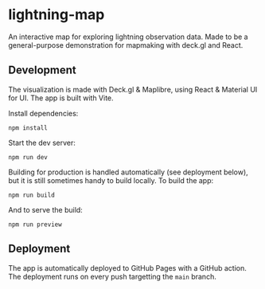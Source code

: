 # lightning-map

An interactive map for exploring lightning observation data.
Made to be a general-purpose demonstration for mapmaking with deck.gl and React.

## Development

The visualization is made with Deck.gl & Maplibre,
using React & Material UI for UI.
The app is built with Vite.

Install dependencies:

```console
npm install
```

Start the dev server:

```console
npm run dev
```

Building for production is handled automatically (see deployment below),
but it is still sometimes handy to build locally. To build the app:

```console
npm run build
```

And to serve the build:

```console
npm run preview
```

## Deployment

The app is automatically deployed to GitHub Pages with a GitHub action.
The deployment runs on every push targetting the `main` branch.
